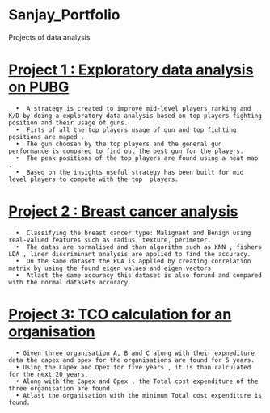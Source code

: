# Sanjay_Portfolio
Projects of data analysis
# [Project 1 : Exploratory data analysis on PUBG](https://www.linkedin.com/posts/sanjaykumar-thiyagarajan-6a9817203_strategy-to-compete-with-top-level-players-activity-6805091647412686848-l-SB)
      •	 A strategy is created to improve mid-level players ranking and K/D by doing a exploratory data analysis based on top players fighting position and their usage of guns.
      •	 Firts of all the top players usage of gun and top fighting positions are maped .
      •	 The gun choosen by the top players and the general gun performance is compared to find out the best gun for the players.
      •	 The peak positions of the top players are found using a heat map .
      •	 Based on the insights useful strategy has been built for mid level players to compete with the top  players.
      
# [Project 2 : Breast cancer analysis]( https://github.com/sanjaykumarthiyaga/Breast-Cancer-Analysis )
      •	 Classifying the breast cancer type: Malignant and Benign using real-valued features such as radius, texture, perimeter.
      •	 The datas are normalised and than algorithm such as KNN , fishers LDA , liner discriminant analysis are applied to find the accuracy.
      •	 On the same dataset the PCA is applied by creating correlation matrix by using the found eigen values and eigen vectors
      •	 Atlast the same accuracy this dataset is also forund and compared with the normal datasets accuracy.
# [Project 3: TCO calculation for an organisation](https://documentcloud.adobe.com/link/review?uri=urn:aaid:scds:US:b1930f3f-5391-4fed-a254-5e953730e3f4)
      • Given three organisation A, B and C along with their expnediture data the capex and opex for the organisations are found for 5 years.
      • Using the Capex and Opex for five years , it is than calculated for the next 20 years.
      • Along with the Capex and Opex , the Total cost expenditure of the three organisation are found. 
      • Atlast the organisation with the minimum Total cost expenditure is found.
      
